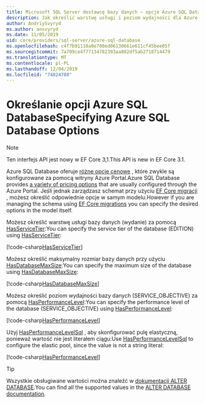 ```yaml
---
title: Microsoft SQL Server dostawcę bazy danych — opcje Azure SQL Database-EF Core
description: Jak określić warstwę usługi i poziom wydajności dla Azure SQL Database za pomocą dostawcy SQL Server Entity Framework Core Database
author: AndriySvyryd
ms.author: ansvyryd
ms.date: 11/05/2019
uid: core/providers/sql-server/azure-sql-database
ms.openlocfilehash: c4f7b91110a0e700ed06130661e611cf45bee05f
ms.sourcegitcommit: 7a709ce4f77134782393aa802df5ab2718714479
ms.translationtype: MT
ms.contentlocale: pl-PL
ms.lasthandoff: 12/04/2019
ms.locfileid: "74824788"
---
```

# <a name="specifying-azure-sql-database-options"></a><span data-ttu-id="a2986-103">Określanie opcji Azure SQL Database</span><span class="sxs-lookup"><span data-stu-id="a2986-103">Specifying Azure SQL Database Options</span></span>

>[!NOTE]
> <span data-ttu-id="a2986-104">Ten interfejs API jest nowy w EF Core 3,1.</span><span class="sxs-lookup"><span data-stu-id="a2986-104">This API is new in EF Core 3.1.</span></span>

<span data-ttu-id="a2986-105">Azure SQL Database oferuje [różne opcje cenowe](https://azure.microsoft.com/pricing/details/sql-database/single/) , które zwykle są konfigurowane za pomocą witryny Azure Portal.</span><span class="sxs-lookup"><span data-stu-id="a2986-105">Azure SQL Database provides [a variety of pricing options](https://azure.microsoft.com/pricing/details/sql-database/single/) that are usually configured through the Azure Portal.</span></span> <span data-ttu-id="a2986-106">Jeśli jednak zarządzasz schemat przy użyciu [EF Core migracji](xref:core/managing-schemas/migrations/index) , możesz określić odpowiednie opcje w samym modelu.</span><span class="sxs-lookup"><span data-stu-id="a2986-106">However if you are managing the schema using [EF Core migrations](xref:core/managing-schemas/migrations/index) you can specify the desired options in the model itself.</span></span>

<span data-ttu-id="a2986-107">Możesz określić warstwę usługi bazy danych (wydanie) za pomocą [HasServiceTier](/dotnet/api/Microsoft.EntityFrameworkCore.SqlServerModelBuilderExtensions.HasServiceTier):</span><span class="sxs-lookup"><span data-stu-id="a2986-107">You can specify the service tier of the database (EDITION) using [HasServiceTier](/dotnet/api/Microsoft.EntityFrameworkCore.SqlServerModelBuilderExtensions.HasServiceTier):</span></span>

[!code-csharp[HasServiceTier](../../../../samples/core/SqlServer/AzureDatabase/AzureSqlContext.cs?name=HasServiceTier)]

<span data-ttu-id="a2986-108">Możesz określić maksymalny rozmiar bazy danych przy użyciu [HasDatabaseMaxSize](/dotnet/api/Microsoft.EntityFrameworkCore.SqlServerModelBuilderExtensions.HasDatabaseMaxSize):</span><span class="sxs-lookup"><span data-stu-id="a2986-108">You can specify the maximum size of the database using [HasDatabaseMaxSize](/dotnet/api/Microsoft.EntityFrameworkCore.SqlServerModelBuilderExtensions.HasDatabaseMaxSize):</span></span>

[!code-csharp[HasDatabaseMaxSize](../../../../samples/core/SqlServer/AzureDatabase/AzureSqlContext.cs?name=HasDatabaseMaxSize)]

<span data-ttu-id="a2986-109">Możesz określić poziom wydajności bazy danych (SERVICE_OBJECTIVE) za pomocą [HasPerformanceLevel](/dotnet/api/Microsoft.EntityFrameworkCore.SqlServerModelBuilderExtensions.HasPerformanceLevel):</span><span class="sxs-lookup"><span data-stu-id="a2986-109">You can specify the performance level of the database (SERVICE_OBJECTIVE) using [HasPerformanceLevel](/dotnet/api/Microsoft.EntityFrameworkCore.SqlServerModelBuilderExtensions.HasPerformanceLevel):</span></span>

[!code-csharp[HasPerformanceLevel](../../../../samples/core/SqlServer/AzureDatabase/AzureSqlContext.cs?name=HasPerformanceLevel)]

<span data-ttu-id="a2986-110">Użyj [HasPerformanceLevelSql](/dotnet/api/Microsoft.EntityFrameworkCore.SqlServerModelBuilderExtensions.HasPerformanceLevelSql) , aby skonfigurować pulę elastyczną, ponieważ wartość nie jest literałem ciągu:</span><span class="sxs-lookup"><span data-stu-id="a2986-110">Use [HasPerformanceLevelSql](/dotnet/api/Microsoft.EntityFrameworkCore.SqlServerModelBuilderExtensions.HasPerformanceLevelSql) to configure the elastic pool, since the value is not a string literal:</span></span>

[!code-csharp[HasPerformanceLevel](../../../../samples/core/SqlServer/AzureDatabase/AzureSqlContext.cs?name=HasPerformanceLevelSql)]


>[!TIP]
> <span data-ttu-id="a2986-111">Wszystkie obsługiwane wartości można znaleźć w [dokumentacji ALTER DATABASE](/sql/t-sql/statements/alter-database-transact-sql?view=azuresqldb-current).</span><span class="sxs-lookup"><span data-stu-id="a2986-111">You can find all the supported values in the [ALTER DATABASE documentation](/sql/t-sql/statements/alter-database-transact-sql?view=azuresqldb-current).</span></span>